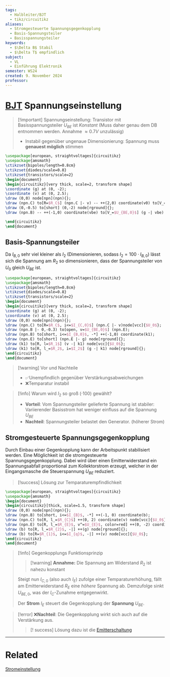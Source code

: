 ```yaml
---
tags:
  - Halbleiter/BJT
  - tikz/circuitikz
aliases:
  - Stromgesteuerte Spannungsgegenkopplung
  - Basis-Spannungsteiler
  - Basisspannungsteiler
keywords:
  - $\Delta B$ Stabil
  - $\Delta T$ empfindlich
subject:
  - VL
  - Einführung Elektronik
semester: WS24
created: 9. November 2024
professor:
---
```

 

# [BJT](Bipolartransistor.md) Spannungseinstellung

> [!important] Spannungseinstellung: Transistor mit Basisspannungsteiler
> $U_{BE}$ ist *Konstant* (Muss daher genau dem DB entnommen werden. Annahme $\approx 0.7 V$ unzulässig)
> - Instabil gegenüber ungenaue Dimensionierung: Spannung muss **genauest möglich** stimmen
>  

```tikz
\usepackage[european, straightvoltages]{circuitikz}
\usepackage{amsmath}
\ctikzset{bipoles/length=0.8cm}
\ctikzset{diodes/scale=0.8}
\ctikzset{transistors/scale=2}
\begin{document}
\begin{circuitikz}[very thick, scale=2, transform shape]
\coordinate (g) at (0, -2);
\coordinate (v) at (0, 2.5);
\draw (0,0) node[npn](npn){};
\draw (npn.C) to[R=$R_C$] (npn.C |- v) -- ++(2,0) coordinate(v0) to[V_=$U_0$] (g -| v0) node[rground]{};
\draw (0,-0.5) to[short] (0,-2) node[rground]{};
\draw (npn.B) -- ++(-1,0) coordinate(vbe) to[V_=$U_{BE,0}$] (g -| vbe) node[rground]{};

\end{circuitikz}
\end{document}
```

## Basis-Spannungsteiler

Da $I_{B,0}$ sehr viel kleiner als $I_{2}$ (Dimensionieren, sodass $I_{2}=100\cdot I_{B,0}$) lässt sich die Spannung am $R_{2}$ so dimensionieren, dass der Spannungsteiler von $U_{0}$ gleich $U_{BE}$ ist.

```tikz
\usepackage[european, straightvoltages]{circuitikz}
\usepackage{amsmath}
\ctikzset{bipoles/length=0.8cm}
\ctikzset{diodes/scale=0.8}
\ctikzset{transistors/scale=2}
\begin{document}
\begin{circuitikz}[very thick, scale=2, transform shape]
\coordinate (g) at (0, -2);
\coordinate (v) at (0, 2.5);
\draw (0,0) node[npn](npn){};
\draw (npn.C) to[R=$R_C$, i<=$I_{C,0}$] (npn.C |- v)node[vcc]{$U_0$};
\draw (npn.B |- 0,-0.3) to[open, v=$U_{BE,0}$] (npn.E);
\draw (npn.B) to[short, i<=$I_{B,0}$, -*] ++(-1,0) coordinate(k1);
\draw (npn.E) to[short] (npn.E |- g) node[rground]{};
\draw (k1) to[R, l=$R_1$] (v -| k1) node[vcc]{$U_0$};
\draw (k1) to[R, l_=$R_2$, i=$I_2$] (g -| k1) node[rground]{};
\end{circuitikz}
\end{document}
```

> [!warning] Vor und Nachteile
> - ✅Unempfindlich gegenüber Verstärkungsabweichungen 
> - ❌Temparatur instabil 

> [!info] Warum wird $I_{2}$ so groß ($\cdot 100$) gewählt?
> - **Vorteil**: Vom Spannungsteiler gelieferte Spannung ist stabiler: Variierender Basisstrom hat weniger einfluss auf die Spannung $U_{BE}$
> - **Nachteil**: Spannungsteiler belastet den Generator. (höherer Strom)

## Stromgesteuerte Spannungsgegenkopplung

Durch Einbau einer Gegenkopplung kann der Arbeitspunkt stabilisiert werden. Eine Möglichkeit ist die stromgesteuerte Spannungsgegenkopplung. Dabei wird über einen Emitterwiderstand ein Spannungsabfall proportional zum Kollektorstrom erzeugt, welcher in der Eingangsmasche die Steuerspannung $U_{BE}$ reduziert.

> [!success] Lösung zur Temparaturempfindlichkeit

```tikz
\usepackage[european, straightvoltages]{circuitikz}
\usepackage{amsmath}
\begin{document}
\begin{circuitikz}[thick, scale=1.5, transform shape]
\draw (0,0) node[npn](npn){};
\draw (npn.B) to[short, i<=$I_{B}$, -*] ++(-1, 0) coordinate(b);
\draw (npn.C) to[R, l_=$R_{C}$] ++(0, 2) coordinate(v) node[vcc]{$U_0$};
\draw (npn.E) to[R, l_=$R_{E}$, v^=$U_{E}$, color=red] ++(0, -2) coordinate(g) node[rground]{};
\draw (b) to[R, l_=$R_{2}$, -|] ++(g) node[rground]{};
\draw (b) to[R=$R_{1}$, i<=$I_{q}$, -|] ++(v) node[vcc]{$U_0$};
\end{circuitikz}
\end{document}
```

> [!info] Gegenkopplungs Funktionsprinzip
> > [!warning] **Annahme:** Die Spannung am Widerstand $R_{2}$ ist nahezu konstant
> 
> Steigt nun $I_{C,0}$ (also auch $I_{E}$) zufolge einer Temparaturerhöhung, fällt am Emitterwiderstand $R_{E}$ eine *höhere* Spannung ab. Demzufolge sinkt $U_{BE,0}$, was der $I_{C}$-Zunahme entgegenwirkt.
> 
> Der **Strom** $I_{E}$ steuert die Gegenkopplung der **Spannung** $U_{BE}$.

> [!error] ❌**Nachteil**: Die Gegenkopplung wirkt sich auch auf die Verstärkung aus.
> > [! success] Lösung dazu ist die [Emitterschaltung](Kollektorfolger.md)

---

# Related

[Stromeinstellung](Stromeinstellung.md)
